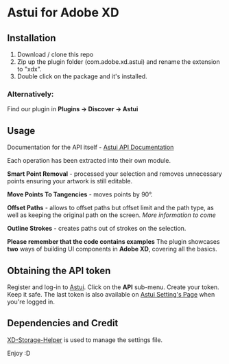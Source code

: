 # Astui for Adobe XD

## Installation

1. Download / clone this repo
2. Zip up the plugin folder (com.adobe.xd.astui) and rename the extension to "xdx".
3. Double click on the package and it's installed.

### Alternatively:

Find our plugin in **Plugins -> Discover -> Astui**

## Usage
Documentation for the API itself - [Astui API Documentation](http://astui.tech/docs/api/#introduction)

Each operation has been extracted into their own module.

**Smart Point Removal** - processed your selection and removes unnecessary points ensuring your artwork is still editable.

**Move Points To Tangencies** - moves points by 90°.

**Offset Paths** - allows to offset paths but offset limit and the path type, as well as keeping the original path on the screen. _More information to come_

**Outline Strokes** - creates paths out of strokes on the selection.

**Please remember that the code contains examples**
The plugin showcases **two** ways of building UI components in **Adobe XD**, covering all the basics.


## Obtaining the API token

Register and log-in to [Astui](https://astui.tech/). Click on the **API** sub-menu. Create your token. Keep it safe. 
The last token is also available on [Astui Setting's Page](https://astui.tech/settings) when you're logged in.


## Dependencies and Credit

[XD-Storage-Helper](https://github.com/pklaschka/xd-storage-helper) is used to manage the settings file.


Enjoy :D